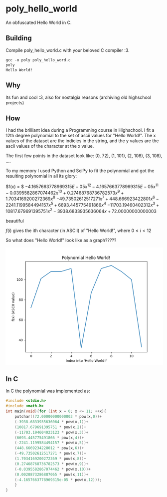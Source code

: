 # poly_hello_world
An obfuscated Hello World in C. 

## Building

Compile poly_hello_world.c with your beloved C compiler :3.

```
gcc -o poly poly_hello_word.c
poly
Hello World!
```

## Why

Its fun and cool :3, also for nostalgia reasons (archiving old highschool projects)

## How

I had the brilliant idea during a Programming course in Highschool. I fit a 12th degree polynomial to the set of ascii values for "Hello World!". The x values of the dataset are the indicies in the string, and the y values are the ascii values of the character at the x value.

The first few points in the dataset look like: (0, 72), (1, 101), (2, 108), (3, 108), ....

To my memory I used Python and SciPy to fit the polynomial and got the resulting polynomial in all its glory:

$f(x) = $
$-4.1657663778969315E-05x^{12} - 4.1657663778969315E-05x^{11} - 0.0395582867074462x^{10} + 0.27468768736782573x^9 + 1.7034169200272369x^8$
$- 49.73502612517271x^7 + 448.666923422801x^6 - 2241.1199584494157x^5 + 6693.445775491866x^4$
$- 11703.19460402312x^3 + 10817.679691395751x^2 - 3938.6833935636064x + 72.00000000000003$

beautiful

$f(i)$ gives the ith character (in ASCII) of "Hello World!", where $0 \le i \lt 12$

So what does "Hello World!" look like as a graph?????

<p align="center">
    <img src="polyFig.png">
</p>

## In C

In C the polynomial was implemented as:

```C
#include <stdio.h>
#include <math.h>
int main(void){for (int x = 0; x <= 11; ++x){
    putchar((72.00000000000003 * pow(x,0))+
    (-3938.6833935636064 * pow(x,1))+
    (10817.679691395751 * pow(x,2))+
    (-11703.194604023123 * pow(x,3))+
    (6693.445775491866 * pow(x,4))+
    (-2241.1199584494157 * pow(x,5))+
    (448.6669234228012 * pow(x,6))+
    (-49.73502612517271 * pow(x,7))+
    (1.7034169200272369 * pow(x,8))+
    (0.27468768736782573 * pow(x,9))+
    (-0.0395582867074462 * pow(x,10))+
    (0.0020873286887065 * pow(x,11))+
    (-4.1657663778969315e-05 * pow(x,12)));
    }
}
```



